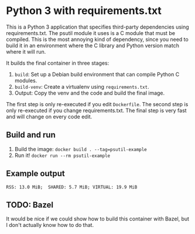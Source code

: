 # Python 3 with requirements.txt

This is a Python 3 application that specifies third-party dependencies using requirements.txt. The
psutil module it uses is a C module that must be compiled. This is the most annoying kind of
dependency, since you need to build it in an environment where the C library and Python version
match where it will run.

It builds the final container in three stages:

1. `build`: Set up a Debian build environment that can compile Python C modules.
2. `build-venv`: Create a virtualenv using `requirements.txt`.
3. Output: Copy the venv and the code and build the final image.

The first step is only re-executed if you edit `Dockerfile`. The second step is only re-executed
if you change requirements.txt. The final step is very fast and will change on every code edit.


## Build and run

1. Build the image: `docker build . --tag=psutil-example`
2. Run it! `docker run --rm psutil-example`


## Example output

```
RSS: 13.0 MiB;  SHARED: 5.7 MiB; VIRTUAL: 19.9 MiB
```


## TODO: Bazel

It would be nice if we could show how to build this container with Bazel, but I don't actually know
how to do that.
